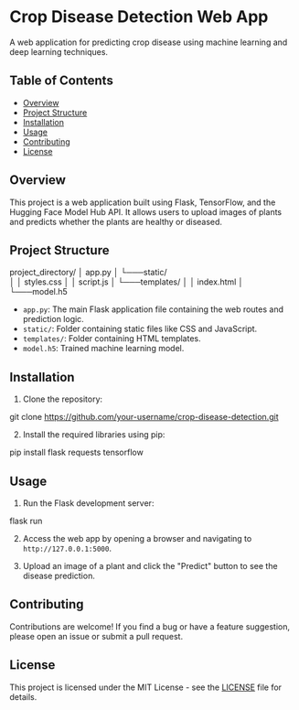 # Crop Disease Detection Web App

A web application for predicting crop disease using machine learning and deep learning techniques.

## Table of Contents

- [Overview](#overview)
- [Project Structure](#project-structure)
- [Installation](#installation)
- [Usage](#usage)
- [Contributing](#contributing)
- [License](#license)

## Overview

This project is a web application built using Flask, TensorFlow, and the Hugging Face Model Hub API. It allows users to upload images of plants and predicts whether the plants are healthy or diseased.

## Project Structure

project_directory/
│ app.py
│
└───static/                             
│ │ styles.css
│ │ script.js
│
└───templates/
│ │ index.html
│
└───model.h5

- `app.py`: The main Flask application file containing the web routes and prediction logic.
- `static/`: Folder containing static files like CSS and JavaScript.
- `templates/`: Folder containing HTML templates.
- `model.h5`: Trained machine learning model.

## Installation

1. Clone the repository:

git clone https://github.com/your-username/crop-disease-detection.git

2. Install the required libraries using pip:

pip install flask requests tensorflow

## Usage

1. Run the Flask development server:

flask run

2. Access the web app by opening a browser and navigating to `http://127.0.0.1:5000`.

3. Upload an image of a plant and click the "Predict" button to see the disease prediction.

## Contributing

Contributions are welcome! If you find a bug or have a feature suggestion, please open an issue or submit a pull request.

## License

This project is licensed under the MIT License - see the [LICENSE](LICENSE) file for details.
